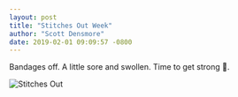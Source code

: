 ```yaml
---
layout: post
title: "Stitches Out Week"
author: "Scott Densmore"
date: 2019-02-01 09:09:57 -0800
---
```


Bandages off. A little sore and swollen. Time to get strong 💪.

![Stitches Out](/assets/img/3dab6bfdc1.jpg)
